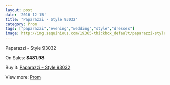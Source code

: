 ```yaml
---
layout: post
date: '2016-12-15'
title: "Paparazzi - Style 93032"
category: Prom
tags: ["paparazzi","evening","wedding","style","dresses"]
image: http://img.sequinious.com/19365-thickbox_default/paparazzi-style-93032.jpg
---
```

Paparazzi - Style 93032

On Sales: **$481.98**
<a href="https://www.sequinious.com/prom/8788-paparazzi-style-93032.html"><amp-img layout="responsive" width="600" height="600" src="//img.sequinious.com/19365-thickbox_default/paparazzi-style-93032.jpg" alt="Paparazzi - Style 93032 0" /></a>
<a href="https://www.sequinious.com/prom/8788-paparazzi-style-93032.html"><amp-img layout="responsive" width="600" height="600" src="//img.sequinious.com/19366-thickbox_default/paparazzi-style-93032.jpg" alt="Paparazzi - Style 93032 1" /></a>

Buy it: [Paparazzi - Style 93032](https://www.sequinious.com/prom/8788-paparazzi-style-93032.html "Paparazzi - Style 93032")

View more: [Prom](https://www.sequinious.com/7-prom "Prom")